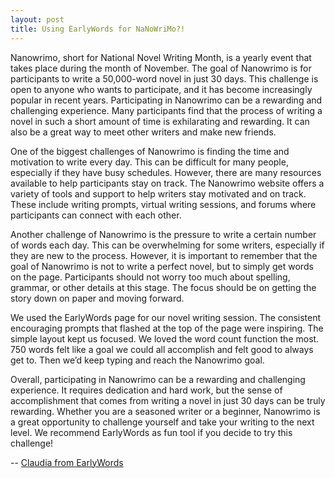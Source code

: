 ```yaml
---
layout: post
title: Using EarlyWords for NaNoWriMo?!
---
```


Nanowrimo, short for National Novel Writing Month, is a yearly event that takes place during the month of November. The goal of Nanowrimo is for participants to write a 50,000-word novel in just 30 days. This challenge is open to anyone who wants to participate, and it has become increasingly popular in recent years.  Participating in Nanowrimo can be a rewarding and challenging experience. Many participants find that the process of writing a novel in such a short amount of time is exhilarating and rewarding. It can also be a great way to meet other writers and make new friends.

One of the biggest challenges of Nanowrimo is finding the time and motivation to write every day. This can be difficult for many people, especially if they have busy schedules. However, there are many resources available to help participants stay on track. The Nanowrimo website offers a variety of tools and support to help writers stay motivated and on track. These include writing prompts, virtual writing sessions, and forums where participants can connect with each other.

Another challenge of Nanowrimo is the pressure to write a certain number of words each day. This can be overwhelming for some writers, especially if they are new to the process. However, it is important to remember that the goal of Nanowrimo is not to write a perfect novel, but to simply get words on the page. Participants should not worry too much about spelling, grammar, or other details at this stage. The focus should be on getting the story down on paper and moving forward.

We used the EarlyWords page for our novel writing session. The consistent encouraging prompts that flashed at the top of the page were inspiring. The simple layout kept us focused. We loved the word count function the most.  750 words felt like a goal we could all accomplish and felt good to always get to.  Then we’d keep typing and reach the Nanowrimo goal. 

Overall, participating in Nanowrimo can be a rewarding and challenging experience. It requires dedication and hard work, but the sense of accomplishment that comes from writing a novel in just 30 days can be truly rewarding. Whether you are a seasoned writer or a beginner, Nanowrimo is a great opportunity to challenge yourself and take your writing to the next level. We recommend EarlyWords as fun tool if you decide to try this challenge!

-- [Claudia from EarlyWords](https://earlywords.io/about)
